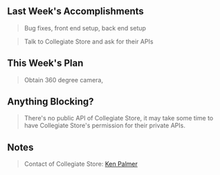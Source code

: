 ## Last Week's Accomplishments

> Bug fixes, front end setup, back end setup

> Talk to Collegiate Store and ask for their APIs

## This Week's Plan

> Obtain 360 degree camera, 

## Anything Blocking?

> There's no public API of Collegiate Store, it may take some time to have Collegiate Store's permission for their private APIs.

## Notes

> Contact of Collegiate Store: [Ken Palmer](Kpalmer@follett.com)
